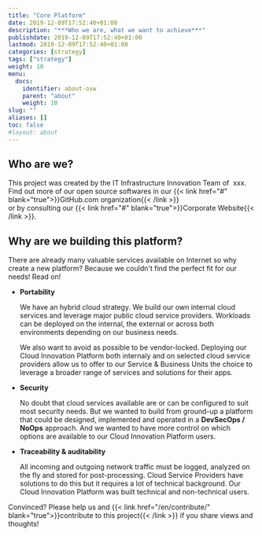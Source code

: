 ```yaml
---
title: "Core Platform"
date: 2019-12-09T17:52:40+01:00
description: "***Who we are, what we want to achieve***"
publishdate: 2019-12-09T17:52:40+01:00
lastmod: 2019-12-09T17:52:40+01:00
categories: [strategy]
tags: ["strategy"]
weight: 10
menu:
  docs:
    identifier: about-ovw
    parent: "about"
    weight: 10
slug: ""
aliases: []
toc: false
#layout: about
---
```


## Who are we?

This project was created by the IT Infrastructure Innovation Team of 
xxx.
Find out more of our open source softwares in our {{< link href="#" blank="true">}}GitHub.com organization{{< /link >}} 
or by consulting our {{< link href="#" blank="true">}}Corporate Website{{< /link >}}.



## Why are we building this platform?

There are already many valuable services available on Internet so why create a
new platform? Because we couldn't find the perfect fit for our needs! Read on!


-   **Portability**

    We have an hybrid cloud strategy. We build our own internal cloud services
    and leverage major public cloud service providers. Workloads can be 
    deployed on the internal, the external or across both environments 
    depending on our business needs.

    We also want to avoid as possible to be vendor-locked. Deploying our Cloud
    Innovation Platform both internaly and on selected cloud service providers
    allow us to offer to our Service & Business Units the choice to leverage
    a broader range of services and solutions for their apps.



-   **Security**

    No doubt that cloud services available are or can be configured to suit 
    most security needs. But we wanted to build from ground-up a platform that
    could be designed, implemented and operated in a **DevSecOps / NoOps**
    approach. And we wanted to have more control on which options are available
    to our Cloud Innovation Platform users. 
    


-   **Traceability & auditability**

    All incoming and outgoing network traffic must be logged, analyzed on the
    fly and stored for post-processing. Cloud Service Providers have solutions
    to do this but it requires a lot of technical background. Our Cloud
    Innovation Platform was built technical and non-technical users.



Convinced? Please help us and {{< link href="/en/contribute/" blank="true">}}contribute to this project{{< /link >}} if you share views and thoughts!
